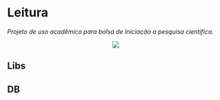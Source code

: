 # Leitura
*Projeto de uso acadêmico para bolsa de Iniciação a pesquisa cientifica.*
<p align="center"><img src="http://pesquisa.unemat.br:8080/ler/img/Model%2002.2.png"></p>

## Libs 


## DB